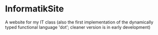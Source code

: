 # InformatikSite
A website for my IT class (also the first implementation of
  the dynamically typed functional language 'dot';
  cleaner version is in early development)